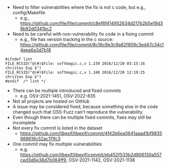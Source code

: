 * Need to filter vulnerabilities where the fix is not c code, but e.g., config/Makefile
    * e.g., https://github.com/file/file/commit/c8ef8f414952634d217b2b5e19d38b92d0341bc2
* Need to be careful with non-vulnerability fix code in a fixing commit
    * e.g., file has version tracking in the c source: https://github.com/file/file/commit/8c16c9e3c9a82f859c3ed47c34c14eea6a3d7b18
```
#ifndef	lint
FILE_RCSID("@(#)$File: softmagic.c,v 1.239 2016/12/20 03:15:16 christos Exp $")
FILE_RCSID("@(#)$File: softmagic.c,v 1.240 2016/12/20 12:19:25 christos Exp $")
#endif	/* lint */
```
* There can be multiple introduced and fixed commits
    * e.g. OSV-2021-1451, OSV-2022-835
* Not all projects are hosted on GitHub
* A issue may be considered fixed, because something else in the code changed such that OSS-Fuzz can't reproduce the vulnerability.
* Even though there can be multiple fixed commits, fixes may still be incomplete
* Not every fix commit is listed in the dataset
    * https://github.com/libexif/libexif/commit/4f42b6ea0641aaad1bf9835988616c52ac111fc3
* One commit may fix multiple vulnerabilities
    * e.g. https://github.com/libexif/libexif/commit/eb452f533b2d906130a557ced3d6e38d7b064ff9, OSV-2021-1142, OSV-2021-1138

